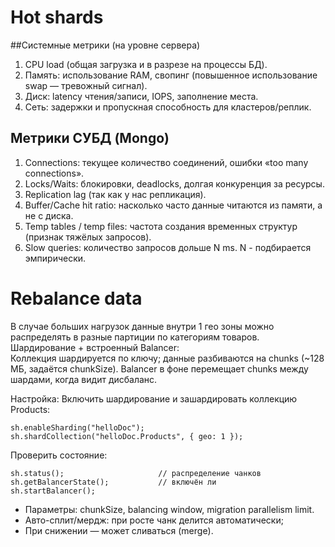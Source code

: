 # Hot shards 

##Системные метрики (на уровне сервера)  
1. CPU load (общая загрузка и в разрезе на процессы БД).
2. Память: использование RAM, свопинг (повышенное использование swap — тревожный сигнал).
3. Диск: latency чтения/записи, IOPS, заполнение места.
4. Сеть: задержки и пропускная способность для кластеров/реплик.  

## Метрики СУБД (Mongo)
1. Connections: текущее количество соединений, ошибки «too many connections».
2. Locks/Waits: блокировки, deadlocks, долгая конкуренция за ресурсы.
3. Replication lag (так как у нас репликация).
4. Buffer/Cache hit ratio: насколько часто данные читаются из памяти, а не с диска.
5. Temp tables / temp files: частота создания временных структур (признак тяжёлых запросов).
6. Slow queries: количество запросов дольше N ms. N - подбирается эмпирически.

# Rebalance data
В случае больших нагрузок данные внутри 1 гео зоны можно распределять в разные партиции по категориям товаров. Шардирование + встроенный Balancer:  
Коллекция шардируется по ключу; данные разбиваются на chunks (~128 МБ, задаётся chunkSize). 
Balancer в фоне перемещает chunks между шардами, когда видит дисбаланс.

Настройка:
Включить шардирование и зашардировать коллекцию Products:
```
sh.enableSharding("helloDoc");
sh.shardCollection("helloDoc.Products", { geo: 1 });
```
Проверить состояние:
```
sh.status();                     // распределение чанков
sh.getBalancerState();           // включён ли
sh.startBalancer(); 
```
* Параметры: chunkSize, balancing window, migration parallelism limit.
* Авто-сплит/мердж: при росте чанк делится автоматически; 
* При снижении — может сливаться (merge).